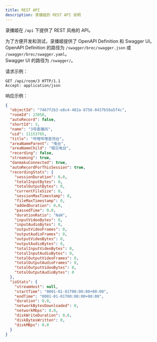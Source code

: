 ```yaml
---
title: REST API
description: 录播姬的 REST API 说明
---
```


录播姬在 `/api` 下提供了 REST 风格的 API。

为了方便开发和测试，录播姬提供了 OpenAPI Definition 和 Swagger UI。  
OpenAPI Definition 的路径为 `/swagger/brec/swagger.json` 或 `/swagger/brec/swagger.yaml`。  
Swagger UI 的路径为 `/swagger/`。

请求示例：

```
GET /api/room/3 HTTP/1.1
Accept: application/json
```

响应示例：

```json
{
  "objectId": "7467f2b3-e8c4-482a-8756-8437b58a5f4c",
  "roomId": 23058,
  "autoRecord": false,
  "shortId": 3,
  "name": "3号直播间",
  "uid": 11153765,
  "title": "哔哩哔哩音悦台",
  "areaNameParent": "电台",
  "areaNameChild": "唱见电台",
  "recording": false,
  "streaming": true,
  "danmakuConnected": true,
  "autoRecordForThisSession": true,
  "recordingStats": {
    "sessionDuration": 0.0,
    "totalInputBytes": 0,
    "totalOutputBytes": 0,
    "currentFileSize": 0,
    "sessionMaxTimestamp": 0,
    "fileMaxTimestamp": 0,
    "addedDuration": 0.0,
    "passedTime": 0.0,
    "durationRatio": "NaN",
    "inputVideoBytes": 0,
    "inputAudioBytes": 0,
    "outputVideoFrames": 0,
    "outputAudioFrames": 0,
    "outputVideoBytes": 0,
    "outputAudioBytes": 0,
    "totalInputVideoBytes": 0,
    "totalInputAudioBytes": 0,
    "totalOutputVideoFrames": 0,
    "totalOutputAudioFrames": 0,
    "totalOutputVideoBytes": 0,
    "totalOutputAudioBytes": 0
  },
  "ioStats": {
    "streamHost": null,
    "startTime": "0001-01-01T00:00:00+00:00",
    "endTime": "0001-01-01T00:00:00+00:00",
    "duration": 0.0,
    "networkBytesDownloaded": 0,
    "networkMbps": 0.0,
    "diskWriteDuration": 0.0,
    "diskBytesWritten": 0,
    "diskMBps": 0.0
  }
}
```
